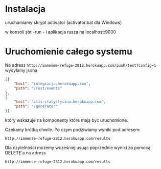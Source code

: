 Instalacja
==========

uruchamiamy skrypt activator (activator.bat dla Windows)

w konsoli sbt -run - i aplikacja rusza na localhost:9000


Uruchomienie całego systemu
==========

Na adress ```http://immense-refuge-2812.herokuapp.com/push/test?config=1``` wysyłamy jsona

```json
[{
    "host": "integracja.herokuapp.com",
    "path": "/rest/events"
},
{
    "host": "ztis-statystyczna.herokuapp.com",
    "path": "/generator"
}]
```

który wskazuje na komponenty które mają być uruchomione.

Czekamy krótką chwile. Po czym podziwiamy wyniki pod adresem:

```http://immense-refuge-2812.herokuapp.com/results``` 

Dla czytelności możemy wcześniej usuąc poprzednie wyniki za pomocą DELETE'a na adress 

```http://immense-refuge-2812.herokuapp.com/results```
